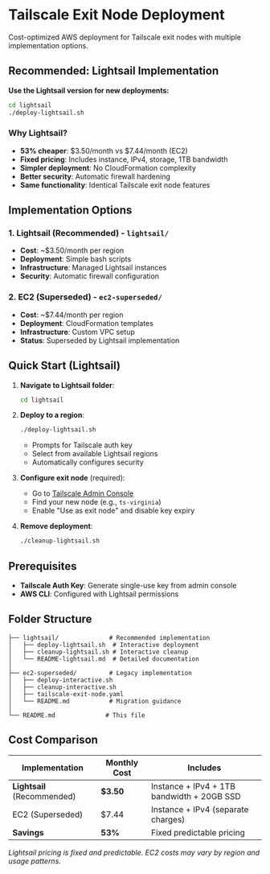 # Tailscale Exit Node Deployment

Cost-optimized AWS deployment for Tailscale exit nodes with multiple implementation options.

## Recommended: Lightsail Implementation

**Use the Lightsail version for new deployments:**

```bash
cd lightsail
./deploy-lightsail.sh
```

### Why Lightsail?
- **53% cheaper**: $3.50/month vs $7.44/month (EC2)
- **Fixed pricing**: Includes instance, IPv4, storage, 1TB bandwidth
- **Simpler deployment**: No CloudFormation complexity
- **Better security**: Automatic firewall hardening
- **Same functionality**: Identical Tailscale exit node features

## Implementation Options

### 1. Lightsail (Recommended) - `lightsail/`
- **Cost**: ~$3.50/month per region
- **Deployment**: Simple bash scripts
- **Infrastructure**: Managed Lightsail instances
- **Security**: Automatic firewall configuration

### 2. EC2 (Superseded) - `ec2-superseded/`
- **Cost**: ~$7.44/month per region  
- **Deployment**: CloudFormation templates
- **Infrastructure**: Custom VPC setup
- **Status**: Superseded by Lightsail implementation

## Quick Start (Lightsail)

1. **Navigate to Lightsail folder**:
   ```bash
   cd lightsail
   ```

2. **Deploy to a region**:
   ```bash
   ./deploy-lightsail.sh
   ```
   - Prompts for Tailscale auth key
   - Select from available Lightsail regions
   - Automatically configures security

3. **Configure exit node** (required):
   - Go to [Tailscale Admin Console](https://login.tailscale.com/admin/machines)
   - Find your new node (e.g., `ts-virginia`)
   - Enable "Use as exit node" and disable key expiry

4. **Remove deployment**:
   ```bash
   ./cleanup-lightsail.sh
   ```

## Prerequisites

- **Tailscale Auth Key**: Generate single-use key from admin console
- **AWS CLI**: Configured with Lightsail permissions

## Folder Structure

```
├── lightsail/              # Recommended implementation
│   ├── deploy-lightsail.sh  # Interactive deployment
│   ├── cleanup-lightsail.sh # Interactive cleanup
│   └── README-lightsail.md  # Detailed documentation
│
├── ec2-superseded/         # Legacy implementation
│   ├── deploy-interactive.sh
│   ├── cleanup-interactive.sh
│   ├── tailscale-exit-node.yaml
│   └── README.md           # Migration guidance
│
└── README.md              # This file
```

## Cost Comparison

| Implementation | Monthly Cost | Includes |
|---------------|-------------|----------|
| **Lightsail** (Recommended) | **$3.50** | Instance + IPv4 + 1TB bandwidth + 20GB SSD |
| EC2 (Superseded) | $7.44 | Instance + IPv4 (separate charges) |
| **Savings** | **53%** | Fixed predictable pricing |

*Lightsail pricing is fixed and predictable. EC2 costs may vary by region and usage patterns.*